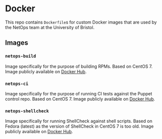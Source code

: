 # Docker

This repo contains `Dockerfile`s for custom Docker images that are used by the
NetOps team at the University of Bristol.

## Images

### `netops-build`

Image specifically for the purpose of building RPMs. Based on CentOS 7.
Image publicly available on
[Docker Hub](https://hub.docker.com/r/universityofbristol/netops-build/).

### `netops-ci`

Image specifically for the purpose of running CI tests against the Puppet
control repo. Based on CentOS 7. Image publicly available on
[Docker Hub](https://hub.docker.com/r/universityofbristol/netops-ci/).

### `netops-shellcheck`

Image specifically for running ShellCheck against shell scripts. Based on Fedora
(latest) as the version of ShellCheck in CentOS 7 is too old. Image publicly available on
[Docker Hub](https://hub.docker.com/r/universityofbristol/netops-shellcheck/).
